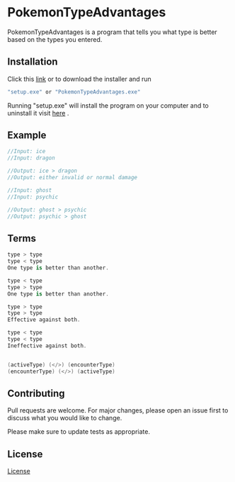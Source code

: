 # PokemonTypeAdvantages

PokemonTypeAdvantages is a program that tells you what type is better based on the types you entered.

## Installation

Click this [link](https://drive.google.com/drive/folders/1-uBxfleuJBeAabxwH6LfYdJ3LahMcGr4?usp=sharing) or to download the installer and run 

```bash
"setup.exe" or "PokemonTypeAdvantages.exe"
```
Running "setup.exe" will install the program on your computer and to uninstall it visit [here](https://support.microsoft.com/en-us/windows/uninstall-or-remove-apps-and-programs-in-windows-10-4b55f974-2cc6-2d2b-d092-5905080eaf98) .

## Example

```csharp
//Input: ice
//Input: dragon

//Output: ice > dragon
//Output: either invalid or normal damage
```
```csharp
//Input: ghost
//Input: psychic

//Output: ghost > psychic
//Output: psychic > ghost
```

## Terms

```csharp
type > type
type < type
One type is better than another.

type < type
type > type
One type is better than another.

type > type
type > type
Effective against both.

type < type
type < type
Ineffective against both.


(activeType) (</>) (encounterType)
(encounterType) (</>) (activeType)
```

## Contributing
Pull requests are welcome. For major changes, please open an issue first to discuss what you would like to change.

Please make sure to update tests as appropriate.

## License
[License](https://www.youtube.com/watch?v=dQw4w9WgXcQ&ab)

